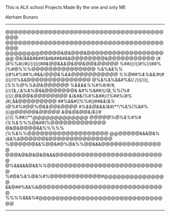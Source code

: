 This is ALX school Projects Made By the one and only ME

Abrham Bunaro


----------------------------------------------------------------------------------------------------------------------------------------

@@@@@@@@@@@@@@@@@@@@@@@@@@@@@@@@@@@@@@@@
@@@@@@@@@@@@@@@@@@@@@@@@@@@@@@@@@@@@@@@@
@@@@@@@@@@@@@&@&@@@&@@@@@@@@@@@@@@@@@@@@
@&(&&&#&##(&#&##&#&&@@@@@@@@&@@@@@@@@@@@
(#(#%%#(/#(/(/*((((##&@@&&&@&@@&@@&@@@@@
%##((*//((#%(/(##%(%#@%%%@@@@@@@@@@@@@@@
%&%&&%%((#%#%##%/#&&/*@@@&%&&@@@@@@@@@@@
%%@##%&%&&/*#(#(((//((%&&@@@@@@@@@@@@@@@
@%&%&%&&#%&(/./(((/(((,(*%%%@%%&@&@@@@@@
%&&&&%%#%#/#/#,*(///(&./,&%&%@&&@@@@@@@&
&#%%&##/(*/(&*,%%(%#(/(//,*@&@@&@@@@@@@@
&(&#&(%#%&##*/*/(%##%(#%(#*/,&&@@@@@@@@@
##%&&#((%%#((#*#&&(&%(@%#%#@@%@&&@@&@@@@
#%&&@&&&(&#(**/*%&%(%&#%((/*@@@@@@&@@@@@
&@&@&@@&/&(/#(//((.%##/(**.@@@@@@@@@@@@@
@@@@@%@%&%#%#(%%&%*%%@&##(%@@@@@@@@@@@@@
@&@&@@@@&&%%%%%(%%&%%@@@@@@@@@@@@@@@@@@@
@@@@@@@&&&@&%(&&%&@@@@@@&@@@@@@@@@@@@@@@
%@@@@@@&&%@@&#@%@&%%@@&&&@@@@@@@@@@@@@@@
@@@&@&@&@&@&&&@@@@@@@@@@@@@@@@@@@@@@@@@@
@%&&&&&@&&%%@@@@@@@@@@@@@@@@@@@@@@@@@@@@
%#@&%&%@&%#%@@@@@@@@@@@@#@@@@@@@@@@@@@@@
&&@##%&&%&@@@@@@@@@@@@@@@@@@@@@@@@@@@@@@
%%%%&&&%#@@@@@@@@@@@@@@@@@@@@@@@@@@@@@@@

-----------------------------------------------------------------------------------------------------------------------------------